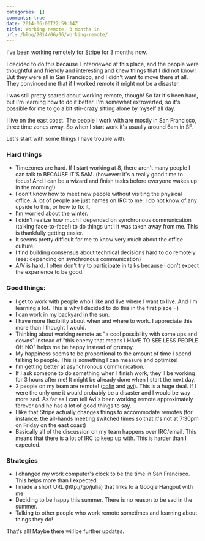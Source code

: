 ```yaml
---
categories: []
comments: true
date: 2014-06-06T22:59:14Z
title: Working remote, 3 months in
url: /blog/2014/06/06/working-remote/
---
```


I've been working remotely for [Stripe](http://stripe.com) for 3
months now. 

I decided to do this because I interviewed at this place, and the
people were thoughtful and friendly and interesting and knew things
that I did not know! But they were all in San Francisco, and I didn't
want to move there at all. They convinced me that if I worked remote
it might not be a disaster.

<!--more-->

I was still pretty scared about working remote, though! So far it's
been hard, but I'm learning how to do it better. I'm somewhat
extroverted, so it's possible for me to go a bit stir-crazy sitting
alone by myself all day.

I live on the east coast. The people I work with are mostly in San
Francisco, three time zones away. So when I start work it's usually
around 6am in SF.

Let's start with some things I have trouble with:

### Hard things

* Timezones are hard. If I start working at 8, there aren't many
  people I can talk to BECAUSE IT'S 5AM. (however: it's a really good
  time to focus! And I can be a wizard and finish tasks before
  everyone wakes up in the morning!)
* I don't know how to meet new people without visiting the physical
  office. A lot of people are just names on IRC to me. I do not know
  of any upside to this, or how to fix it.
* I'm worried about the winter.
* I didn't realize how much I depended on synchronous communication
  (talking face-to-face!) to do things until it was taken away from
  me. This is thankfully getting easier.
* It seems pretty difficult for me to know very much about the office
  culture.
* I find building consensus about technical decisions hard to do
  remotely. (see: depending on synchronous communication)
* A/V is hard. I often don't try to participate in talks because I
  don't expect the experience to be good.

### Good things:

* I get to work with people who I like and live where I want to live.
  And I'm learning a lot. This is why I decided to do this in the
  first place =)
* I can work in my backyard in the sun.
* I have more flexibility about when and where to work. I appreciate
  this more than I thought I would.
* Thinking about working remote as "a cool possibility with some ups
  and downs" instead of "this enemy that means I HAVE TO SEE LESS
  PEOPLE OH NO" helps me be happy instead of grumpy.
* My happiness seems to be proportional to the amount of time I spend
  talking to people. This is something I can measure and optimize!
* I'm getting better at asynchronous communication.
* If I ask someone to do something when I finish work, they'll be
  working for 3 hours after me! It might be already done when I start
  the next day.
* 2 people on my team are remote!
  ([colin](https://twitter.com/colinmarc) and
  [avi](https://twitter.com/avibryant)). This is a huge deal. If I
  were the only one it would probably be a disaster and I would be way
  more sad. As far as I can tell Avi's been working remote
  approximately forever and he has a lot of good things to say.
* I like that Stripe actually changes things to accommodate remotes
  (for instance: the all-hands meeting switched times so that it's not
  at 7:30pm on Friday on the east coast)
* Basically all of the discussion on my team happens over IRC/email.
  This means that there is a lot of IRC to keep up with. This is
  harder than I expected.

### Strategies

* I changed my work computer's clock to be the time in San Francisco.
  This helps more than I expected.
* I made a short URL (http://go/julia) that links to a Google Hangout
  with me
* Deciding to be happy this summer. There is no reason to be sad in
  the summer.
* Talking to other people who work remote sometimes and learning about
  things they do!

That's all! Maybe there will be further updates.
